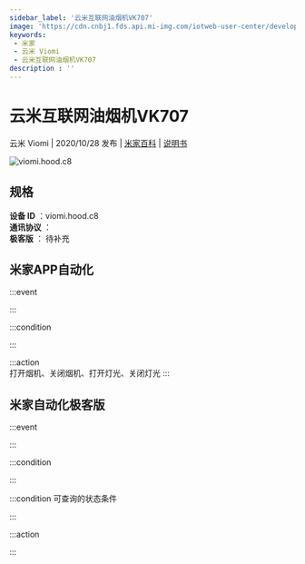```yaml
---
sidebar_label: '云米互联网油烟机VK707'
image: 'https://cdn.cnbj1.fds.api.mi-img.com/iotweb-user-center/developer_1679048937580UU3eRbq5.png?GalaxyAccessKeyId=AKVGLQWBOVIRQ3XLEW&Expires=9223372036854775807&Signature=0CuUTDrA0cOunDefe5/bvuw8emk='
keywords: 
 - 米家
 - 云米 Viomi
 - 云米互联网油烟机VK707
description : ''
---
```

# 云米互联网油烟机VK707

云米 Viomi | 2020/10/28 发布 | [米家百科](https://home.mi.com/webapp/content/baike/product/index.html?model=viomi.hood.c8) | [说明书](https://home.mi.com/views/introduction.html?model=viomi.hood.c8&region=cn)

![viomi.hood.c8](https://cdn.cnbj1.fds.api.mi-img.com/iotweb-user-center/developer_1679048937580UU3eRbq5.png?GalaxyAccessKeyId=AKVGLQWBOVIRQ3XLEW&Expires=9223372036854775807&Signature=0CuUTDrA0cOunDefe5/bvuw8emk=)

## 规格  
> 
**设备 ID** ：viomi.hood.c8  
**通讯协议** ：  
**极客版**  ： 待补充 


## 米家APP自动化  

:::event  

:::

:::condition  

:::

:::action   
打开烟机、关闭烟机、打开灯光、关闭灯光
:::

## 米家自动化极客版  

:::event  

:::

:::condition  

:::

:::condition 可查询的状态条件  

:::

:::action  

:::

        
